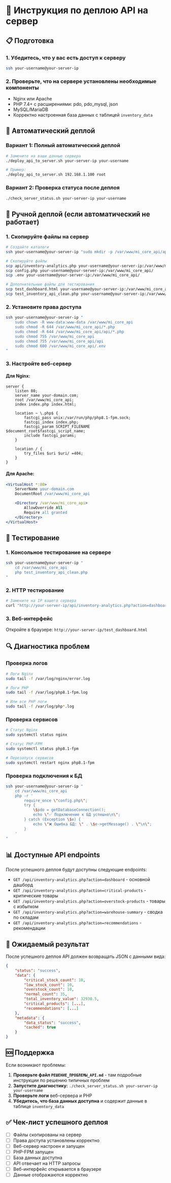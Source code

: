 # 🚀 Инструкция по деплою API на сервер

## 📋 Подготовка

### 1. Убедитесь, что у вас есть доступ к серверу

```bash
ssh your-username@your-server-ip
```

### 2. Проверьте, что на сервере установлены необходимые компоненты

- Nginx или Apache
- PHP 7.4+ с расширениями: pdo, pdo_mysql, json
- MySQL/MariaDB
- Корректно настроенная база данных с таблицей `inventory_data`

## 🚀 Автоматический деплой

### Вариант 1: Полный автоматический деплой

```bash
# Замените на ваши данные сервера
./deploy_api_to_server.sh your-server-ip your-username

# Пример:
./deploy_api_to_server.sh 192.168.1.100 root
```

### Вариант 2: Проверка статуса после деплоя

```bash
./check_server_status.sh your-server-ip your-username
```

## 🔧 Ручной деплой (если автоматический не работает)

### 1. Скопируйте файлы на сервер

```bash
# Создайте каталоги
ssh your-username@your-server-ip "sudo mkdir -p /var/www/mi_core_api/api"

# Скопируйте файлы
scp api/inventory-analytics.php your-username@your-server-ip:/var/www/mi_core_api/api/
scp config.php your-username@your-server-ip:/var/www/mi_core_api/
scp .env your-username@your-server-ip:/var/www/mi_core_api/

# Дополнительные файлы для тестирования
scp test_dashboard.html your-username@your-server-ip:/var/www/mi_core_api/
scp test_inventory_api_clean.php your-username@your-server-ip:/var/www/mi_core_api/
```

### 2. Установите права доступа

```bash
ssh your-username@your-server-ip "
    sudo chown -R www-data:www-data /var/www/mi_core_api
    sudo chmod -R 644 /var/www/mi_core_api/*.php
    sudo chmod -R 644 /var/www/mi_core_api/api/*.php
    sudo chmod 755 /var/www/mi_core_api
    sudo chmod 755 /var/www/mi_core_api/api
    sudo chmod 600 /var/www/mi_core_api/.env
"
```

### 3. Настройте веб-сервер

#### Для Nginx:

```nginx
server {
    listen 80;
    server_name your-domain.com;
    root /var/www/mi_core_api;
    index index.php index.html;

    location ~ \.php$ {
        fastcgi_pass unix:/var/run/php/php8.1-fpm.sock;
        fastcgi_index index.php;
        fastcgi_param SCRIPT_FILENAME $document_root$fastcgi_script_name;
        include fastcgi_params;
    }

    location / {
        try_files $uri $uri/ =404;
    }
}
```

#### Для Apache:

```apache
<VirtualHost *:80>
    ServerName your-domain.com
    DocumentRoot /var/www/mi_core_api

    <Directory /var/www/mi_core_api>
        AllowOverride All
        Require all granted
    </Directory>
</VirtualHost>
```

## 🧪 Тестирование

### 1. Консольное тестирование на сервере

```bash
ssh your-username@your-server-ip "
    cd /var/www/mi_core_api
    php test_inventory_api_clean.php
"
```

### 2. HTTP тестирование

```bash
# Замените на IP вашего сервера
curl "http://your-server-ip/api/inventory-analytics.php?action=dashboard"
```

### 3. Веб-интерфейс

Откройте в браузере: `http://your-server-ip/test_dashboard.html`

## 🔍 Диагностика проблем

### Проверка логов

```bash
# Логи Nginx
sudo tail -f /var/log/nginx/error.log

# Логи PHP
sudo tail -f /var/log/php8.1-fpm.log

# Или все PHP логи
sudo tail -f /var/log/php*.log
```

### Проверка сервисов

```bash
# Статус Nginx
sudo systemctl status nginx

# Статус PHP-FPM
sudo systemctl status php8.1-fpm

# Перезапуск сервисов
sudo systemctl restart nginx php8.1-fpm
```

### Проверка подключения к БД

```bash
ssh your-username@your-server-ip "
    cd /var/www/mi_core_api
    php -r '
        require_once \"config.php\";
        try {
            \$pdo = getDatabaseConnection();
            echo \"✅ Подключение к БД успешно\n\";
        } catch (Exception \$e) {
            echo \"❌ Ошибка БД: \" . \$e->getMessage() . \"\n\";
        }
    '
"
```

## 📊 Доступные API endpoints

После успешного деплоя будут доступны следующие endpoints:

- `GET /api/inventory-analytics.php?action=dashboard` - основной дашборд
- `GET /api/inventory-analytics.php?action=critical-products` - критические товары
- `GET /api/inventory-analytics.php?action=overstock-products` - товары с избытком
- `GET /api/inventory-analytics.php?action=warehouse-summary` - сводка по складам
- `GET /api/inventory-analytics.php?action=recommendations` - рекомендации

## 🎯 Ожидаемый результат

После успешного деплоя API должен возвращать JSON с данными вида:

```json
{
    "status": "success",
    "data": {
        "critical_stock_count": 10,
        "low_stock_count": 10,
        "overstock_count": 10,
        "normal_count": 35,
        "total_inventory_value": 32930.5,
        "critical_products": [...],
        "recommendations": [...]
    },
    "metadata": {
        "data_status": "success",
        "cached": true
    }
}
```

## 🆘 Поддержка

Если возникают проблемы:

1. **Проверьте файл `РЕШЕНИЕ_ПРОБЛЕМЫ_API.md`** - там подробные инструкции по решению типичных проблем
2. **Запустите диагностику:** `./check_server_status.sh your-server-ip your-username`
3. **Проверьте логи** веб-сервера и PHP
4. **Убедитесь, что база данных доступна** и содержит данные в таблице `inventory_data`

## ✅ Чек-лист успешного деплоя

- [ ] Файлы скопированы на сервер
- [ ] Права доступа установлены корректно
- [ ] Веб-сервер настроен и запущен
- [ ] PHP-FPM запущен
- [ ] База данных доступна
- [ ] API отвечает на HTTP запросы
- [ ] Веб-интерфейс открывается в браузере
- [ ] Данные отображаются корректно
